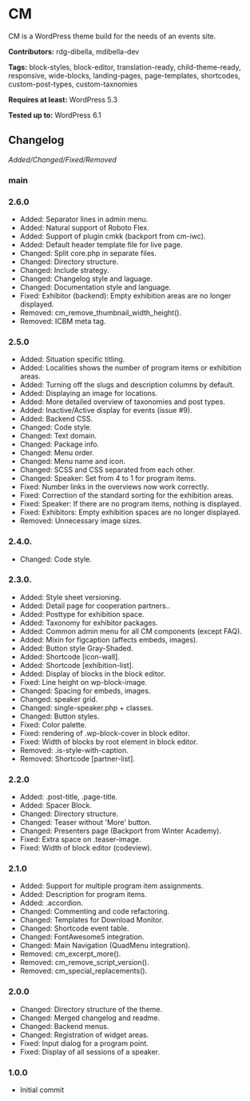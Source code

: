 # CM
CM is a WordPress theme build for the needs of an events site.

__Contributors:__ rdg-dibella, mdibella-dev

__Tags:__ block-styles, block-editor, translation-ready, child-theme-ready, responsive, wide-blocks, landing-pages, page-templates, shortcodes, custom-post-types, custom-taxnomies

__Requires at least:__ WordPress 5.3

__Tested up to:__ WordPress 6.1


## Changelog
*Added/Changed/Fixed/Removed*


### main


### 2.6.0
* Added: Separator lines in admin menu.
* Added: Natural support of Roboto Flex.
* Added: Support of plugin cmkk (backport from cm-iwc).
* Added: Default header template file for live page.
* Changed: Split core.php in separate files.
* Changed: Directory structure.
* Changed: Include strategy.
* Changed: Changelog style and laguage.
* Changed: Documentation style and language.
* Fixed: Exhibitor (backend): Empty exhibition areas are no longer displayed.
* Removed: cm_remove_thumbnail_width_height().
* Removed: ICBM meta tag.


### 2.5.0
* Added: Situation specific titling.
* Added: Localities shows the number of program items or exhibition areas.
* Added: Turning off the slugs and description columns by default.
* Added: Displaying an image for locations.
* Added: More detailed overview of taxonomies and post types.
* Added: Inactive/Active display for events (issue #9).
* Added: Backend CSS.
* Changed: Code style.
* Changed: Text domain.
* Changed: Package info.
* Changed: Menu order.
* Changed: Menu name and icon.
* Changed: SCSS and CSS separated from each other.
* Changed: Speaker: Set from 4 to 1 for program items.
* Fixed: Number links in the overviews now work correctly.
* Fixed: Correction of the standard sorting for the exhibition areas.
* Fixed: Speaker: If there are no program items, nothing is displayed.
* Fixed: Exhibitors: Empty exhibition spaces are no longer displayed.
* Removed: Unnecessary image sizes.


### 2.4.0.
* Changed: Code style.


### 2.3.0.
* Added: Style sheet versioning.
* Added: Detail page for cooperation partners..
* Added: Posttype for exhibition space.
* Added: Taxonomy for exhibitor packages.
* Added: Common admin menu for all CM components (except FAQ).
* Added: Mixin for figcaption (affects embeds, images).
* Added: Button style Gray-Shaded.
* Added: Shortcode [icon-wall].
* Added: Shortcode [exhibition-list].
* Added: Display of blocks in the block editor.
* Fixed: Line height on wp-block-image.
* Changed: Spacing for embeds, images.
* Changed: speaker grid.
* Changed: single-speaker.php + classes.
* Changed: Button styles.
* Fixed: Color palette.
* Fixed: rendering of .wp-block-cover in block editor.
* Fixed: Width of blocks by root element in block editor.
* Removed: .is-style-with-caption.
* Removed: Shortcode [partner-list].


### 2.2.0
* Added: .post-title, .page-title.
* Added: Spacer Block.
* Changed: Directory structure.
* Changed: Teaser without 'More' button.
* Changed: Presenters page (Backport from Winter Academy).
* Fixed: Extra space on .teaser-image.
* Fixed: Width of block editor (codeview).


### 2.1.0
* Added: Support for multiple program item assignments.
* Added: Description for program items.
* Added: .accordion.
* Changed: Commenting and code refactoring.
* Changed: Templates for Download Monitor.
* Changed: Shortcode event table.
* Changed: FontAwesome5 integration.
* Changed: Main Navigation (QuadMenu integration).
* Removed: cm_excerpt_more().
* Removed: cm_remove_script_version().
* Removed: cm_special_replacements().


### 2.0.0
* Changed: Directory structure of the theme.
* Changed: Merged changelog and readme.
* Changed: Backend menus.
* Changed: Registration of widget areas.
* Fixed: Input dialog for a program point.
* Fixed: Display of all sessions of a speaker.


### 1.0.0
* Initial commit
